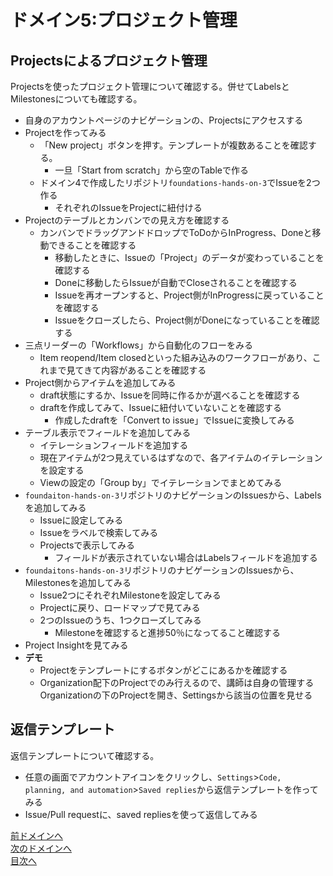 # ドメイン5:プロジェクト管理

## Projectsによるプロジェクト管理

Projectsを使ったプロジェクト管理について確認する。併せてLabelsとMilestonesについても確認する。

- 自身のアカウントページのナビゲーションの、Projectsにアクセスする
- Projectを作ってみる
  - 「New project」ボタンを押す。テンプレートが複数あることを確認する。
    - 一旦「Start from scratch」から空のTableで作る
  - ドメイン4で作成したリポジトリ`foundations-hands-on-3`でIssueを2つ作る
    - それぞれのIssueをProjectに紐付ける
- Projectのテーブルとカンバンでの見え方を確認する
  - カンバンでドラッグアンドドロップでToDoからInProgress、Doneと移動できることを確認する
    - 移動したときに、Issueの「Project」のデータが変わっていることを確認する
    - Doneに移動したらIssueが自動でCloseされることを確認する
    - Issueを再オープンすると、Project側がInProgressに戻っていることを確認する
    - Issueをクローズしたら、Project側がDoneになっていることを確認する
- 三点リーダーの「Workflows」から自動化のフローをみる
  - Item reopend/Item closedといった組み込みのワークフローがあり、これまで見てきて内容があることを確認する
- Project側からアイテムを追加してみる
  - draft状態にするか、Issueを同時に作るかが選べることを確認する
  - draftを作成してみて、Issueに紐付いていないことを確認する
    - 作成したdraftを「Convert to issue」でIssueに変換してみる
- テーブル表示でフィールドを追加してみる
    - イテレーションフィールドを追加する
    - 現在アイテムが2つ見えているはずなので、各アイテムのイテレーションを設定する
    - Viewの設定の「Group by」でイテレーションでまとめてみる
- `foundaiton-hands-on-3`リポジトリのナビゲーションのIssuesから、Labelsを追加してみる
  - Issueに設定してみる
  - Issueをラベルで検索してみる
  - Projectsで表示してみる
    - フィールドが表示されていない場合はLabelsフィールドを追加する
- `foundaitons-hands-on-3`リポジトリのナビゲーションのIssuesから、Milestonesを追加してみる
  - Issue2つにそれぞれMilestoneを設定してみる
  - Projectに戻り、ロードマップで見てみる
  - 2つのIssueのうち、1つクローズしてみる
    - Milestoneを確認すると進捗50％になってること確認する
- Project Insightを見てみる
- **デモ**
  - Projectをテンプレートにするボタンがどこにあるかを確認する
  - Organization配下のProjectでのみ行えるので、講師は自身の管理するOrganizationの下のProjectを開き、Settingsから該当の位置を見せる

## 返信テンプレート

返信テンプレートについて確認する。

- 任意の画面でアカウントアイコンをクリックし、`Settings`>`Code, planning, and automation`>`Saved replies`から返信テンプレートを作ってみる
-  Issue/Pull requestに、saved repliesを使って返信してみる

[前ドメインへ](../domain4/README.md)  
[次のドメインへ](../domain6/README.md)  
[目次へ](../README.md)
